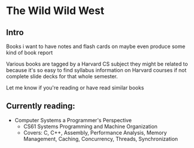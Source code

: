 # The Wild Wild West 


## Intro
Books i want to have notes and flash cards on maybe even produce some kind of book report

Various books are tagged by a Harvard CS subject they might be related to because it's so easy to find syllabus information on Harvard courses if not complete slide decks for that whole semester.

Let me know if you're reading or have read similar books

## Currently reading:
- Computer Systems a Programmer's Perspective
    - CS61 Systems Programming and Machine Organization 
    - Covers: C, C++, Assembly, Performance Analysis, Memory Management, Caching, Concurrency, Threads, Synchronization


